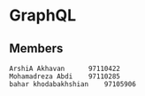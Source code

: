 # GraphQL

## Members
    ArshiA Akhavan      97110422
    Mohamadreza Abdi    97110285
    bahar khodabakhshian    97105906